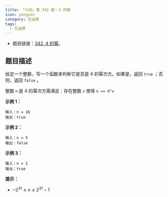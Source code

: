 ```yaml
---
title: 「力扣」第 342 题：4 的幂
icon: yongyan
category: 位运算
tags:
  - 位运算
---
```


- 题目链接：[342. 4 的幂](https://leetcode-cn.com/problems/power-of-four/)。

## 题目描述

给定一个整数，写一个函数来判断它是否是 4 的幂次方。如果是，返回 `true` ；否则，返回 `false` 。

整数 `n` 是 4 的幂次方需满足：存在整数 `x` 使得 `n == 4^x`

**示例 1：**

```
输入：n = 16
输出：true
```

**示例 2：**

```
输入：n = 5
输出：false
```

**示例 3：**

```
输入：n = 1
输出：true
```

**提示：**

- $-2^{31} \le n \le 2^{31} - 1$
